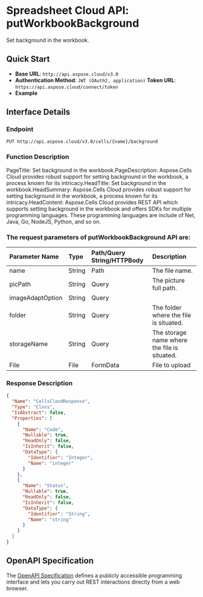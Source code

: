 # **Spreadsheet Cloud API: putWorkbookBackground**

Set background in the workbook. 


## **Quick Start**

- **Base URL**: `http://api.aspose.cloud/v3.0`
- **Authentication Method**: `JWT (OAuth2, application)`  **Token URL**: `https://api.aspose.cloud/connect/token`
- **Example** 

## **Interface Details**

### **Endpoint** 

```
PUT http://api.aspose.cloud/v3.0/cells/{name}/background
```
### **Function Description**
PageTitle: Set background in the workbook.PageDescription: Aspose.Cells Cloud provides robust support for setting background in the workbook, a process known for its intricacy.HeadTitle: Set background in the workbook.HeadSummary: Aspose.Cells Cloud provides robust support for setting background in the workbook, a process known for its intricacy.HeadContent: Aspose.Cells Cloud provides REST API which supports setting background in the workbook and offers SDKs for multiple programming languages. These programming languages are include of Net, Java, Go, NodeJS, Python, and so on.

### The request parameters of **putWorkbookBackground** API are: 

| Parameter Name | Type | Path/Query String/HTTPBody | Description | 
| :- | :- | :- |:- | 
|name|String|Path|The file name.|
|picPath|String|Query|The picture full path.|
|imageAdaptOption|String|Query||
|folder|String|Query|The folder where the file is situated.|
|storageName|String|Query|The storage name where the file is situated.|
|File|File|FormData|File to upload|

### **Response Description**
```json
{
  "Name": "CellsCloudResponse",
  "Type": "Class",
  "IsAbstract": false,
  "Properties": [
    {
      "Name": "Code",
      "Nullable": true,
      "ReadOnly": false,
      "IsInherit": false,
      "DataType": {
        "Identifier": "Integer",
        "Name": "integer"
      }
    },
    {
      "Name": "Status",
      "Nullable": true,
      "ReadOnly": false,
      "IsInherit": false,
      "DataType": {
        "Identifier": "String",
        "Name": "string"
      }
    }
  ]
}
```


## OpenAPI Specification

The [OpenAPI Specification](https://reference.aspose.cloud/cells/#/WorkbookController/PutWorkbookBackground) defines a publicly accessible programming interface and lets you carry out REST interactions directly from a web browser.

